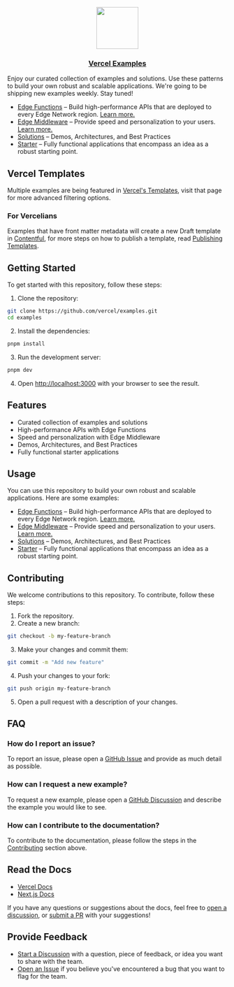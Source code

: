 <p align="center">
  <a href="https://vercel.com">
    <img src="https://assets.vercel.com/image/upload/v1588805858/repositories/vercel/logo.png" height="96">
    <h3 align="center">Vercel Examples</h3>
  </a>
</p>

Enjoy our curated collection of examples and solutions. Use these patterns to build your own robust and scalable applications.
We're going to be shipping new examples weekly. Stay tuned!

- [Edge Functions](/edge-functions) – Build high-performance APIs that are deployed to every Edge Network region. [Learn more.](https://vercel.com/docs/concepts/functions/edge-functions)
- [Edge Middleware](/edge-middleware) – Provide speed and personalization to your users. [Learn more.](https://vercel.com/docs/concepts/functions/edge-middleware)
- [Solutions](/solutions) – Demos, Architectures, and Best Practices
- [Starter](/starter) – Fully functional applications that encompass an idea as a robust starting point.

## Vercel Templates

Multiple examples are being featured in [Vercel's Templates](https://vercel.com/templates), visit that page for more advanced filtering options.

### For Vercelians

Examples that have front matter metadata will create a new Draft template in [Contentful](https://app.contentful.com), for more steps on how to publish a template, read [Publishing Templates](./internal/publishing-templates.md).

## Getting Started

To get started with this repository, follow these steps:

1. Clone the repository:

```bash
git clone https://github.com/vercel/examples.git
cd examples
```

2. Install the dependencies:

```bash
pnpm install
```

3. Run the development server:

```bash
pnpm dev
```

4. Open [http://localhost:3000](http://localhost:3000) with your browser to see the result.

## Features

- Curated collection of examples and solutions
- High-performance APIs with Edge Functions
- Speed and personalization with Edge Middleware
- Demos, Architectures, and Best Practices
- Fully functional starter applications

## Usage

You can use this repository to build your own robust and scalable applications. Here are some examples:

- [Edge Functions](/edge-functions) – Build high-performance APIs that are deployed to every Edge Network region. [Learn more.](https://vercel.com/docs/concepts/functions/edge-functions)
- [Edge Middleware](/edge-middleware) – Provide speed and personalization to your users. [Learn more.](https://vercel.com/docs/concepts/functions/edge-middleware)
- [Solutions](/solutions) – Demos, Architectures, and Best Practices
- [Starter](/starter) – Fully functional applications that encompass an idea as a robust starting point.

## Contributing

We welcome contributions to this repository. To contribute, follow these steps:

1. Fork the repository.
2. Create a new branch:

```bash
git checkout -b my-feature-branch
```

3. Make your changes and commit them:

```bash
git commit -m "Add new feature"
```

4. Push your changes to your fork:

```bash
git push origin my-feature-branch
```

5. Open a pull request with a description of your changes.

## FAQ

### How do I report an issue?

To report an issue, please open a [GitHub Issue](https://github.com/vercel/examples/issues) and provide as much detail as possible.

### How can I request a new example?

To request a new example, please open a [GitHub Discussion](https://github.com/vercel/examples/discussions) and describe the example you would like to see.

### How can I contribute to the documentation?

To contribute to the documentation, please follow the steps in the [Contributing](#contributing) section above.

## Read the Docs

- [Vercel Docs](https://vercel.com/docs)
- [Next.js Docs](https://nextjs.org/docs)

If you have any questions or suggestions about the docs, feel free to [open a discussion](https://github.com/vercel/examples/discussions), or [submit a PR](https://github.com/vercel/examples/pulls) with your suggestions!

## Provide Feedback

- [Start a Discussion](https://github.com/vercel/examples/discussions) with a question, piece of feedback, or idea you want to share with the team.
- [Open an Issue](https://github.com/vercel/examples/issues) if you believe you've encountered a bug that you want to flag for the team.
